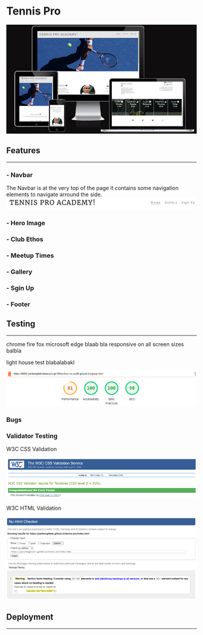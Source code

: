 # Tennis Pro
![Screenshot of the website on different screens](assets/images/screenshot-am-i-responsive.PNG)
## Features
---

### - Navbar
The Navbar is at the very top of the page it contains some navigation elements to navigate arround the side.
![Screenshot of the Navbar](assets/images/screenshot-navbar.PNG)

### - Hero Image

### - Club Ethos

### - Meetup Times

### - Gallery

### - Sgin Up

### - Footer

## Testing
---
chrome fire fox microsoft edge blaab bla
responsive on all screen sizes balbla

light house test blabalabakl

![Screenshot of Lighthouse](assets/images/screenshot-lighthouse.PNG)

### Bugs

### Validator Testing
W3C CSS Validation

![Screenshot of CSS Validation](assets/images/screenshot-css-validation.PNG)

W3C HTML Validation

![Screenshot of HTML Validation](assets/images/screenshot-html-validation.PNG)

## Deployment
---

